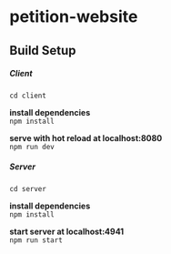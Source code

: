# petition-website

## Build Setup

##### Client
`cd client`

**install dependencies**  
`npm install`

**serve with hot reload at localhost:8080**  
`npm run dev`


##### Server
`cd server`

**install dependencies**  
`npm install`

**start server at localhost:4941**  
`npm run start`




